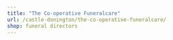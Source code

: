```yaml
---
title: "The Co-operative Funeralcare"
url: /castle-donington/the-co-operative-funeralcare/
shop: funeral directors
---
```


